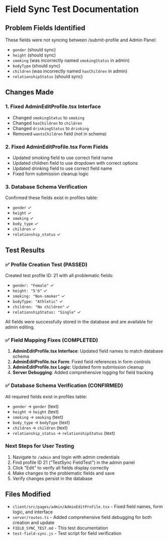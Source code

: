 # Field Sync Test Documentation

## Problem Fields Identified
These fields were not syncing between /submit-profile and Admin Panel:
- `gender` (should sync)
- `height` (should sync) 
- `smoking` (was incorrectly named `smokingStatus` in admin)
- `bodyType` (should sync)
- `children` (was incorrectly named `hasChildren` in admin)
- `relationshipStatus` (should sync)

## Changes Made

### 1. Fixed AdminEditProfile.tsx Interface
- Changed `smokingStatus` to `smoking` 
- Changed `hasChildren` to `children`
- Changed `drinkingStatus` to `drinking`
- Removed `wantsChildren` field (not in schema)

### 2. Fixed AdminEditProfile.tsx Form Fields
- Updated smoking field to use correct field name
- Updated children field to use dropdown with correct options
- Updated drinking field to use correct field name
- Fixed form submission cleanup logic

### 3. Database Schema Verification
Confirmed these fields exist in profiles table:
- `gender` ✓
- `height` ✓
- `smoking` ✓
- `body_type` ✓  
- `children` ✓
- `relationship_status` ✓

## Test Results

### ✅ Profile Creation Test (PASSED)
Created test profile ID: 21 with all problematic fields:
- `gender: "Female"` ✓
- `height: "5'6"` ✓  
- `smoking: "Non-smoker"` ✓
- `bodyType: "Athletic"` ✓
- `children: "No children"` ✓
- `relationshipStatus: "Single"` ✓

All fields were successfully stored in the database and are available for admin editing.

### ✅ Field Mapping Fixes (COMPLETED)
1. **AdminEditProfile.tsx Interface**: Updated field names to match database schema
2. **AdminEditProfile.tsx Form**: Fixed field references in form controls
3. **AdminEditProfile.tsx Logic**: Updated form submission cleanup
4. **Server Debugging**: Added comprehensive logging for field tracking

### ✅ Database Schema Verification (CONFIRMED)
All required fields exist in profiles table:
- `gender` → `gender` (text)
- `height` → `height` (text)
- `smoking` → `smoking` (text)
- `body_type` → `bodyType` (text)
- `children` → `children` (text)
- `relationship_status` → `relationshipStatus` (text)

### Next Steps for User Testing
1. Navigate to `/admin` and login with admin credentials
2. Find profile ID 21 ("TestSync FieldTest") in the admin panel
3. Click "Edit" to verify all fields display correctly
4. Make changes to the problematic fields and save
5. Verify changes persist in the database

## Files Modified
- `client/src/pages/admin/AdminEditProfile.tsx` - Fixed field names, form logic, and interface
- `server/routes.ts` - Added comprehensive field debugging for both creation and update
- `FIELD_SYNC_TEST.md` - This test documentation
- `test-field-sync.js` - Test script for field verification